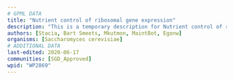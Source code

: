 ```yaml
---
# GPML DATA
title: "Nutrient control of ribosomal gene expression"
description: "This is a temporary description for Nutrient control of ribosomal gene expression"
authors: [Stacia, Bart Smeets, Mkutmon, MaintBot, Egonw]
organisms: [Saccharomyces cerevisiae]
# ADDITIONAL DATA
last-edited: 2020-06-17
communities: [SGD_Approved]
wpid: "WP2869"
---
```

